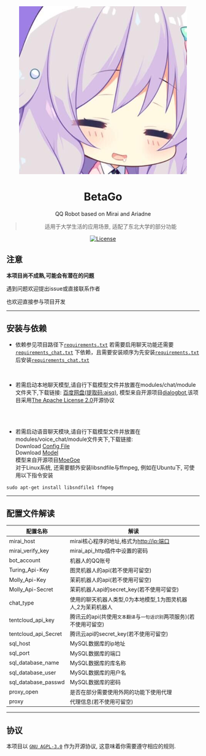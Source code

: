 <div align="center">
<img src=".github/betago.jpg"/>

# BetaGo

QQ Robot based on Mirai and Ariadne

> 适用于大学生活的应用场景, 适配了东北大学的部分功能

<a href="https://github.com/Yastruhank/BetaGo/blob/main/LICENSE"><img alt="License" src="https://img.shields.io/badge/license-APGL--3.0-green"></a>
</div>

## 注意

**本项目尚不成熟,可能会有潜在的问题**

遇到问题欢迎提出issue或直接联系作者

也欢迎直接参与项目开发

--------

## 安装与依赖

* 依赖参见项目路径下[`requirements.txt`](requirements.txt)
若需要启用聊天功能还需要[`requirements_chat.txt`](requirements_chat.txt)
下依赖，且需要安装顺序为先安装[`requirements.txt`](requirements.txt)后安装[`requirements_chat.txt`](requirements_chat.txt)</br>
</br>

* 若需启动本地聊天模型,请自行下载模型文件并放置在modules/chat/module文件夹下,下载链接:
[百度网盘(提取码:aisq)](https://pan.baidu.com/share/init?surl=1KZ3hU2_a2MtI_StXBUKYw), 模型来自开源项目[dialogbot](https://github.com/shibing624/dialogbot),该项目采用[The Apache License 2.0](https://github.com/shibing624/dialogbot/blob/master/LICENSE)开源协议
</br>
</br>

* 若需启动语音聊天模块,请自行下载模型文件并放置在modules/voice_chat/module文件夹下,下载链接:</br>
Download [Config File](https://sjtueducn-my.sharepoint.com/:u:/g/personal/cjang_cjengh_sjtu_edu_cn/Ed7PXqaBdllAki0TPpeZorgBFdnxirbX_AYGUIiIcWAYNg?e=avxkWs)</br>
Download [Model](https://sjtueducn-my.sharepoint.com/:u:/g/personal/cjang_cjengh_sjtu_edu_cn/EXTQrTj-UJpItH3BmgIUvhgBNZk88P1tT_7GPNr4yegNyw?e=93bbpR)</br>
模型来自开源项目[MoeGoe](https://github.com/CjangCjengh/MoeGoe)</br>
对于Linux系统, 还需要额外安装libsndfile与ffmpeg, 例如在Ubuntu下, 可使用以下指令安装

```shell
sudo apt-get install libsndfile1 ffmpeg
```

--------

## 配置文件解读

| 配置名称 | 解读 |
| --- | --- |
mirai_host | mirai核心程序的地址,格式为<http://ip:端口>
mirai_verify_key | mirai_api_http插件中设置的密码
bot_account | 机器人的QQ账号
Turing_Api-Key | 图灵机器人的api(若不使用可留空)
Molly_Api-Key | 茉莉机器人的api(若不使用可留空)
Molly_Api-Secret | 茉莉机器人api的secret_key(若不使用可留空)
chat_type | 使用的聊天机器人类型,0为本地模型,1为图灵机器人,2为茉莉机器人
tentcloud_api_key | 腾讯云的api(共使用`文本翻译`与`一句话识别`两项服务)(若不使用可留空)
tentcloud_api_Secret | 腾讯云api的secret_key(若不使用可留空)
sql_host | MySQL数据库的ip地址
sql_port | MySQL数据库的端口
sql_database_name | MySQL数据库的库名称
sql_database_user | MySQL数据库的用户名
sql_database_passwd | MySQL数据库的密码
proxy_open | 是否在部分需要使用外网的功能下使用代理
proxy | 代理信息(若不使用可留空)

-------

## 协议

本项目以 [`GNU AGPL-3.0`](https://choosealicense.com/licenses/agpl-3.0/) 作为开源协议, 这意味着你需要遵守相应的规则.
